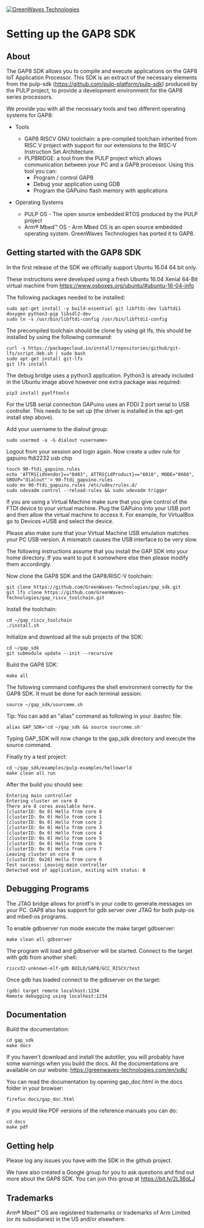 [![GreenWaves Technologies][GWT-logo]][GWT-link]

[GWT-logo]: https://github.com/GreenWaves-Technologies/gap_sdk/blob/master/logo.png
[GWT-link]: https://greenwaves-technologies.com/

# Setting up the GAP8 SDK

## About

The GAP8 SDK allows you to compile and execute applications on the GAP8 IoT Application Processor. This SDK is an extract of the necessary elements from the pulp-sdk (https://github.com/pulp-platform/pulp-sdk) produced by the PULP project, to provide a development environment for the GAP8 series processors.

We provide you with all the necessary tools and two different operating systems for GAP8:

*   Tools
    -   GAP8 RISCV GNU toolchain: a pre-compiled toolchain inherited from RISC V project with support for our extensions to the RISC-V Instruction Set Architecture.
    -   PLPBRIDGE: a tool from the PULP project which allows communication between your PC and a GAP8 processor. Using this tool you can:
        * Program / control GAP8
        * Debug your application using GDB
        * Program the GAPuino flash memory with applications

*   Operating Systems
    -   PULP OS - The open source embedded RTOS produced by the PULP project
    -   Arm® Mbed™ OS - Arm Mbed OS is an open source embedded operating system. GreenWaves Technologies has ported it to GAP8.

##  Getting started with the GAP8 SDK

In the first release of the SDK we officially support Ubuntu 16.04 64 bit only.

These instructions were developed using a fresh Ubuntu 16.04 Xenial 64-Bit virtual machine from https://www.osboxes.org/ubuntu/#ubuntu-16-04-info

The following packages needed to be installed:

~~~~~shell
sudo apt-get install -y build-essential git libftdi-dev libftdi1 doxygen python3-pip libsdl2-dev
sudo ln -s /usr/bin/libftdi-config /usr/bin/libftdi1-config
~~~~~

The precompiled toolchain should be clone by using git lfs, this should be installed by using the following command:

~~~~~shell
curl -s https://packagecloud.io/install/repositories/github/git-lfs/script.deb.sh | sudo bash
sudo apt-get install git-lfs
git lfs install
~~~~~

The debug bridge uses a python3 application. Python3 is already included in the Ubuntu image above however one extra package was required:

~~~~~shell
pip3 install pyelftools
~~~~~

For the USB serial connection GAPuino uses an FDDI 2 port serial to USB controller. This needs to be set up (the driver is installed in the apt-get install step above).

Add your username to the dialout group:

~~~~~shell
sudo usermod -a -G dialout <username>
~~~~~

Logout from your session and login again. Now create a udev rule for gapuino ftdi2232 usb chip

~~~~~shell
touch 90-ftdi_gapuino.rules
echo 'ATTRS{idVendor}=="0403", ATTRS{idProduct}=="6010", MODE="0666", GROUP="dialout"'> 90-ftdi_gapuino.rules
sudo mv 90-ftdi_gapuino.rules /etc/udev/rules.d/
sudo udevadm control --reload-rules && sudo udevadm trigger
~~~~~

If you are using a Virtual Machine make sure that you give control of the FTDI device to your virtual machine. Plug the GAPuino into your USB port and then allow the virtual machine to access it. For example, for VirtualBox go to Devices->USB and select the device.

Please also make sure that your Virtual Machine USB emulation matches your PC USB version. A mismatch causes the USB interface to be very slow.

The following instructions assume that you install the GAP SDK into your home directory. If you want to put it somewhere else then please modify them accordingly.

Now clone the GAP8 SDK and the GAP8/RISC-V toolchain:

~~~~~shell
git clone https://github.com/GreenWaves-Technologies/gap_sdk.git
git lfs clone https://github.com/GreenWaves-Technologies/gap_riscv_toolchain.git
~~~~~

Install the toolchain:

~~~~~shell
cd ~/gap_riscv_toolchain
./install.sh
~~~~~

Initialize and download all the sub projects of the SDK:

~~~~~shell
cd ~/gap_sdk
git submodule update --init --recursive
~~~~~

Build the GAP8 SDK:

~~~~~shell
make all
~~~~~

The following command configures the shell environment correctly for the GAP8 SDK. It must be done for each terminal session:

~~~~~shell
source ~/gap_sdk/sourceme.sh
~~~~~

Tip: You can add an "alias" command as following in your .bashrc file:

~~~~~shell
alias GAP_SDK='cd ~/gap_sdk && source sourceme.sh'
~~~~~

Typing GAP_SDK will now change to the gap_sdk directory and execute the source command.

Finally try a test project:

~~~~~shell
cd ~/gap_sdk/examples/pulp-examples/helloworld
make clean all run
~~~~~

After the build you should see:
~~~~~
Entering main controller
Entering cluster on core 0
There are 8 cores available here.
[clusterID: 0x 0] Hello from core 0
[clusterID: 0x 0] Hello from core 1
[clusterID: 0x 0] Hello from core 2
[clusterID: 0x 0] Hello from core 3
[clusterID: 0x 0] Hello from core 4
[clusterID: 0x 0] Hello from core 5
[clusterID: 0x 0] Hello from core 6
[clusterID: 0x 0] Hello from core 7
Leaving cluster on core 0
[clusterID: 0x20] Hello from core 0
Test success: Leaving main controller
Detected end of application, exiting with status: 0
~~~~~

## Debugging Programs

The JTAG bridge allows for printf's in your code to generate messages on your PC. GAP8 also has support for gdb server over JTAG for both pulp-os and mbed-os programs.

To enable gdbserver run mode execute the make target gdbserver:

~~~~~shell
make clean all gdbserver
~~~~~

The program will load and gdbserver will be started. Connect to the target with gdb from another shell:

~~~~~shell
riscv32-unknown-elf-gdb BUILD/GAP8/GCC_RISCV/test
~~~~~

Once gdb has loaded connect to the gdbserver on the target:

~~~~~
(gdb) target remote localhost:1234
Remote debugging using localhost:1234
~~~~~

## Documentation

Build the documentation:

~~~~~shell
cd gap_sdk
make docs
~~~~~

If you haven't download and install the autotiler, you will probably have some warnings when you build the docs.
All the documentations are available on our website: https://greenwaves-technologies.com/en/sdk/

You can read the documentation by opening gap_doc.html in the docs folder in your browser:

~~~~~shell
firefox docs/gap_doc.html
~~~~~

If you would like PDF versions of the reference manuals you can do:

~~~~~shell
cd docs
make pdf
~~~~~

## Getting help

Please log any issues you have with the SDK in the github project.

We have also created a Google group for you to ask questions and find out more about the GAP8 SDK. You can join this group at https://bit.ly/2L36qLJ

## Trademarks

Arm® Mbed™ OS are registered trademarks or trademarks of Arm Limited (or its subsidiaries) in the US and/or elsewhere.
